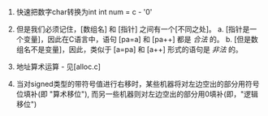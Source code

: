 1. 快速把数字char转换为int
   int num = c - '0'

2. 但是我们必须记住，[数组名] 和 [指针] 之间有一个[不同之处]。
   a. [指针是一个变量]，因此在C语言中，语句 [pa=a] 和 [pa++] 都是 *合法* 的。
   b. [但是数组名不是变量]，因此，类似于 [a=pa] 和 [a++] 形式的语句是 *非法* 的。

3. 地址算术运算 - 见[alloc.c]

4. 当对signed类型的带符号值进行右移时，某些机器将对左边空出的部分用符号位填补(即 "算术移位"), 而另一些机器则对左边空出的部分用0填补(即，"逻辑移位")
